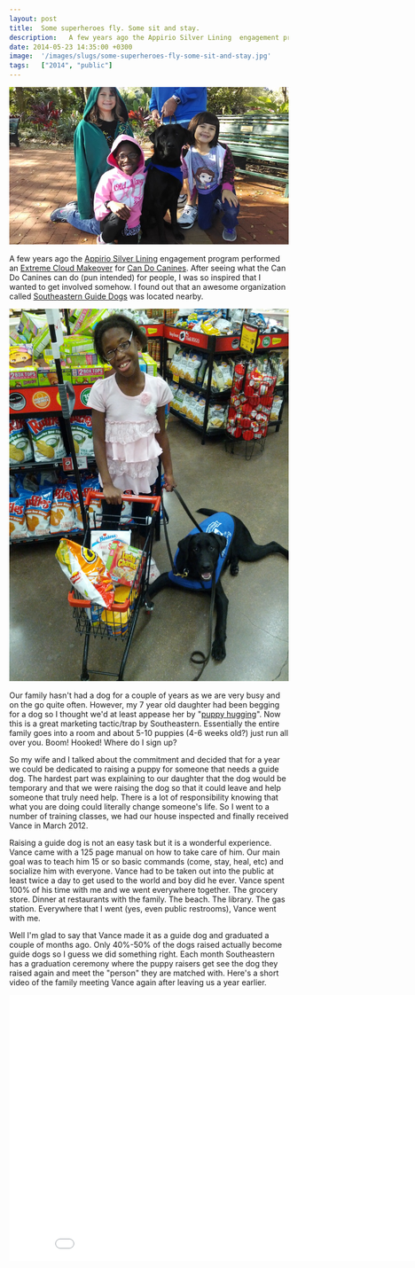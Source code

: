 ```yaml
---
layout: post
title:  Some superheroes fly. Some sit and stay.
description:   A few years ago the Appirio Silver Lining  engagement program performed an  Extreme Cloud Makeover for Can Do Canines . After seeing what the Can Do Canines can do (pun intended) for people, I was so inspired that I wanted to get involved somehow. I found out that an awesome organization called Southeastern Guide Dogs  was located nearby. Our family hasnt had a dog for a couple of years as we are very busy and on the go quite often. However, my 7 year old daughter had been begging for a dog so
date: 2014-05-23 14:35:00 +0300
image:  '/images/slugs/some-superheroes-fly-some-sit-and-stay.jpg'
tags:   ["2014", "public"]
---
```

<p><img src="images/vance3.jpg" alt="" ></p>
<p>A few years ago the <a href="https://www.facebook.com/AppirioSilverLining">Appirio Silver Lining</a> engagement program performed an <a href="http://appirio.com/category/business-blog/2012/01/can-do-canines-wins-extreme-cloud-makeover-nonprofit-edition/">Extreme Cloud Makeover</a> for <a href="http://can-do-canines.org/">Can Do Canines</a>. After seeing what the Can Do Canines can do (pun intended) for people, I was so inspired that I wanted to get involved somehow. I found out that an awesome organization called <a href="http://www.guidedogs.org/">Southeastern Guide Dogs</a> was located nearby.</p>
<p><img src="images/vance2.jpg" alt="" ></p>
<p>Our family hasn't had a dog for a couple of years as we are very busy and on the go quite often. However, my 7 year old daughter had been begging for a dog so I thought we'd at least appease her by "<a href="http://www.guidedogs.org/activities/hug-a-puppy/">puppy hugging</a>". Now this is a great marketing tactic/trap by Southeastern. Essentially the entire family goes into a room and about 5-10 puppies (4-6 weeks old?) just run all over you. Boom! Hooked! Where do I sign up?</p>
<p>So my wife and I talked about the commitment and decided that for a year we could be dedicated to raising a puppy for someone that needs a guide dog. The hardest part was explaining to our daughter that the dog would be temporary and that we were raising the dog so that it could leave and help someone that truly need help. There is a lot of responsibility knowing that what you are doing could literally change someone's life. So I went to a number of training classes, we had our house inspected and finally received Vance in March 2012.</p>
<p>Raising a guide dog is not an easy task but it is a wonderful experience. Vance came with a 125 page manual on how to take care of him. Our main goal was to teach him 15 or so basic commands (come, stay, heal, etc) and socialize him with everyone. Vance had to be taken out into the public at least twice a day to get used to the world and boy did he ever. Vance spent 100% of his time with me and we went everywhere together. The grocery store. Dinner at restaurants with the family. The beach. The library. The gas station. Everywhere that I went (yes, even public restrooms), Vance went with me.</p>
<p>Well I'm glad to say that Vance made it as a guide dog and graduated a couple of months ago. Only 40%-50% of the dogs raised actually become guide dogs so I guess we did something right. Each month Southeastern has a graduation ceremony where the puppy raisers get see the dog they raised again and meet the "person" they are matched with. Here's a short video of the family meeting Vance again after leaving us a year earlier.</p>
<div class="flex-video"><iframe width="853" height="480" src="//www.youtube.com/embed/7e2_c9b9O7I" frameborder="0" allowfullscreen></iframe></div>
